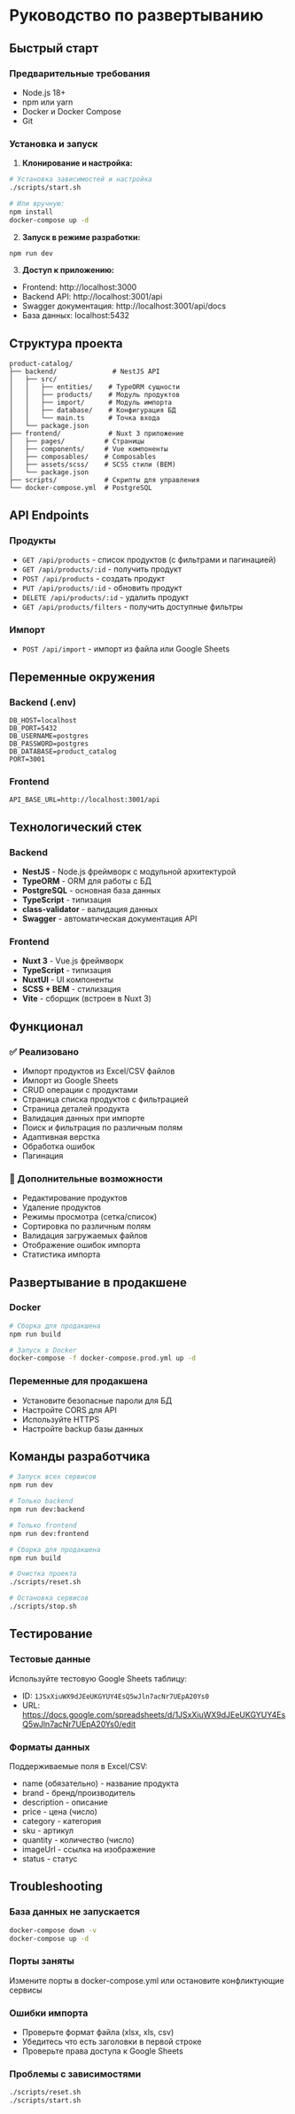 # Руководство по развертыванию

## Быстрый старт

### Предварительные требования
- Node.js 18+
- npm или yarn
- Docker и Docker Compose
- Git

### Установка и запуск

1. **Клонирование и настройка:**
```bash
# Установка зависимостей и настройка
./scripts/start.sh

# Или вручную:
npm install
docker-compose up -d
```

2. **Запуск в режиме разработки:**
```bash
npm run dev
```

3. **Доступ к приложению:**
- Frontend: http://localhost:3000
- Backend API: http://localhost:3001/api
- Swagger документация: http://localhost:3001/api/docs
- База данных: localhost:5432

## Структура проекта

```
product-catalog/
├── backend/              # NestJS API
│   ├── src/
│   │   ├── entities/    # TypeORM сущности
│   │   ├── products/    # Модуль продуктов
│   │   ├── import/      # Модуль импорта
│   │   ├── database/    # Конфигурация БД
│   │   └── main.ts      # Точка входа
│   └── package.json
├── frontend/            # Nuxt 3 приложение
│   ├── pages/          # Страницы
│   ├── components/     # Vue компоненты
│   ├── composables/    # Composables
│   ├── assets/scss/    # SCSS стили (BEM)
│   └── package.json
├── scripts/            # Скрипты для управления
└── docker-compose.yml  # PostgreSQL
```

## API Endpoints

### Продукты
- `GET /api/products` - список продуктов (с фильтрами и пагинацией)
- `GET /api/products/:id` - получить продукт
- `POST /api/products` - создать продукт
- `PUT /api/products/:id` - обновить продукт
- `DELETE /api/products/:id` - удалить продукт
- `GET /api/products/filters` - получить доступные фильтры

### Импорт
- `POST /api/import` - импорт из файла или Google Sheets

## Переменные окружения

### Backend (.env)
```env
DB_HOST=localhost
DB_PORT=5432
DB_USERNAME=postgres
DB_PASSWORD=postgres
DB_DATABASE=product_catalog
PORT=3001
```

### Frontend
```env
API_BASE_URL=http://localhost:3001/api
```

## Технологический стек

### Backend
- **NestJS** - Node.js фреймворк с модульной архитектурой
- **TypeORM** - ORM для работы с БД
- **PostgreSQL** - основная база данных
- **TypeScript** - типизация
- **class-validator** - валидация данных
- **Swagger** - автоматическая документация API

### Frontend
- **Nuxt 3** - Vue.js фреймворк
- **TypeScript** - типизация
- **NuxtUI** - UI компоненты
- **SCSS + BEM** - стилизация
- **Vite** - сборщик (встроен в Nuxt 3)

## Функционал

### ✅ Реализовано
- Импорт продуктов из Excel/CSV файлов
- Импорт из Google Sheets
- CRUD операции с продуктами
- Страница списка продуктов с фильтрацией
- Страница деталей продукта
- Валидация данных при импорте
- Поиск и фильтрация по различным полям
- Адаптивная верстка
- Обработка ошибок
- Пагинация

### 🎯 Дополнительные возможности
- Редактирование продуктов
- Удаление продуктов
- Режимы просмотра (сетка/список)
- Сортировка по различным полям
- Валидация загружаемых файлов
- Отображение ошибок импорта
- Статистика импорта

## Развертывание в продакшене

### Docker
```bash
# Сборка для продакшена
npm run build

# Запуск в Docker
docker-compose -f docker-compose.prod.yml up -d
```

### Переменные для продакшена
- Установите безопасные пароли для БД
- Настройте CORS для API
- Используйте HTTPS
- Настройте backup базы данных

## Команды разработчика

```bash
# Запуск всех сервисов
npm run dev

# Только backend
npm run dev:backend

# Только frontend  
npm run dev:frontend

# Сборка для продакшена
npm run build

# Очистка проекта
./scripts/reset.sh

# Остановка сервисов
./scripts/stop.sh
```

## Тестирование

### Тестовые данные
Используйте тестовую Google Sheets таблицу:
- ID: `1JSxXiuWX9dJEeUKGYUY4EsQ5wJln7acNr7UEpA20Ys0`
- URL: https://docs.google.com/spreadsheets/d/1JSxXiuWX9dJEeUKGYUY4EsQ5wJln7acNr7UEpA20Ys0/edit

### Форматы данных
Поддерживаемые поля в Excel/CSV:
- name (обязательно) - название продукта
- brand - бренд/производитель
- description - описание
- price - цена (число)
- category - категория
- sku - артикул
- quantity - количество (число)
- imageUrl - ссылка на изображение
- status - статус

## Troubleshooting

### База данных не запускается
```bash
docker-compose down -v
docker-compose up -d
```

### Порты заняты
Измените порты в docker-compose.yml или остановите конфликтующие сервисы

### Ошибки импорта
- Проверьте формат файла (xlsx, xls, csv)
- Убедитесь что есть заголовки в первой строке
- Проверьте права доступа к Google Sheets

### Проблемы с зависимостями
```bash
./scripts/reset.sh
./scripts/start.sh
```
